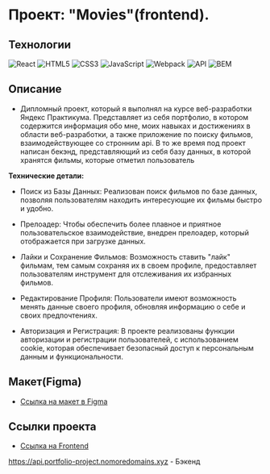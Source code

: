 # Проект: "Movies"(frontend). 

## Технологии
![React](https://img.shields.io/badge/-React-61daf8?logo=react&logoColor=black)
![HTML5](https://img.shields.io/badge/-HTML5-e34f26?logo=html5&logoColor=white)
![CSS3](https://img.shields.io/badge/-CSS3-1572b6?logo=css3&logoColor=white)
![JavaScript](https://img.shields.io/badge/-JavaScript-f7df1e?logo=javaScript&logoColor=black)
![Webpack](https://img.shields.io/badge/-Webpack-99d6f8?logo=webpack&logoColor=black)
![API](https://img.shields.io/badge/-api-yellow)
![BEM](https://img.shields.io/badge/-BEM-yellowgreen)

## Описание

* Дипломный проект, который я выполнял на курсе веб-разработки Яндекс Практикума. Представляет из себя портфолио, в котором содержится информация обо мне, моих навыках и достижениях в области веб-разработки, а также приложение по поиску фильмов,
 взаимодействующее со стронним api. В то же время под проект написан бекэнд, представляющий из себя базу данных, в которой хранятся фильмы, которые отметил пользователь


**Технические детали:**

* Поиск из Базы Данных: Реализован поиск фильмов по базе данных, позволяя пользователям находить интересующие их фильмы быстро и удобно.

* Прелоадер: Чтобы обеспечить более плавное и приятное пользовательское взаимодействие, внедрен прелоадер, который отображается при загрузке данных.

* Лайки и Сохранение Фильмов: Возможность ставить "лайк" фильмам, тем самым сохраняя их в своем профиле, предоставляет пользователям инструмент для отслеживания их избранных фильмов.

* Редактирование Профиля: Пользователи имеют возможность менять данные своего профиля, обновляя информацию о себе и своих предпочтениях.

* Авторизация и Регистрация: В проекте реализованы функции авторизации и регистрации пользователей, с использованием cookie, которая обеспечивает безопасный доступ к персональным данным и функциональности.


## Макет(Figma)

* [Ссылка на макет в Figma](https://disk.yandex.ru/d/H32vQ6l6k3qduw)

## Ссылки проекта

* [Ссылка на Frontend](https://portfolio-project.nomoreparties.co)

https://api.portfolio-project.nomoredomains.xyz - Бэкенд
